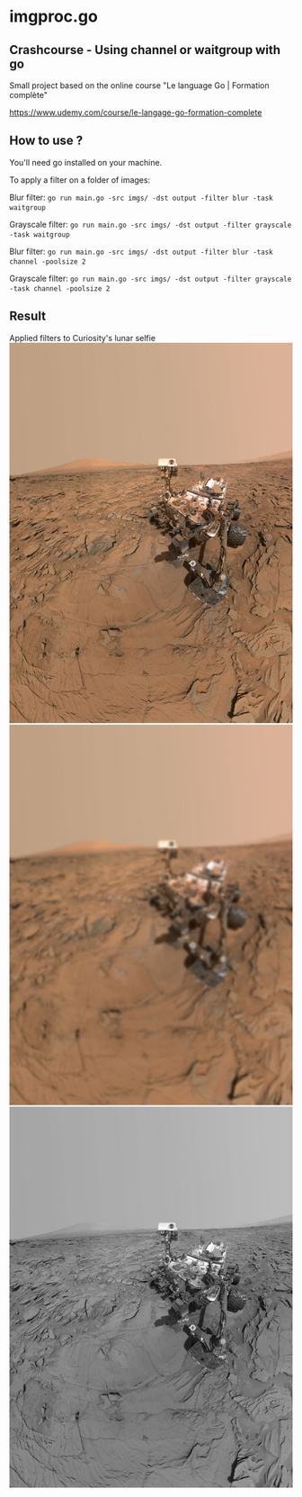 # imgproc.go
## Crashcourse - Using channel or waitgroup with go
Small project based on the online course "Le language Go | Formation complète"

https://www.udemy.com/course/le-langage-go-formation-complete

## How to use ?
You'll need go installed on your machine.

To apply a filter on a folder of images:

Blur filter: ```go run main.go -src imgs/ -dst output -filter blur -task waitgroup```

Grayscale filter: ```go run main.go -src imgs/ -dst output -filter grayscale -task waitgroup```


Blur filter: ```go run main.go -src imgs/ -dst output -filter blur -task channel -poolsize 2```

Grayscale filter: ```go run main.go -src imgs/ -dst output -filter grayscale -task channel -poolsize 2```


## Result
Applied filters to Curiosity's lunar selfie
![Curiosity before](https://github.com/DPICART/imgproc.go/raw/master/imgs/curiosity_selfie.jpeg)
![Curiosity with blur](https://github.com/DPICART/imgproc.go/raw/master/output/blur/curiosity_selfie.jpeg)
![Curiosity with grayscale](https://github.com/DPICART/imgproc.go/raw/master/output/grayscale/curiosity_selfie.jpeg)